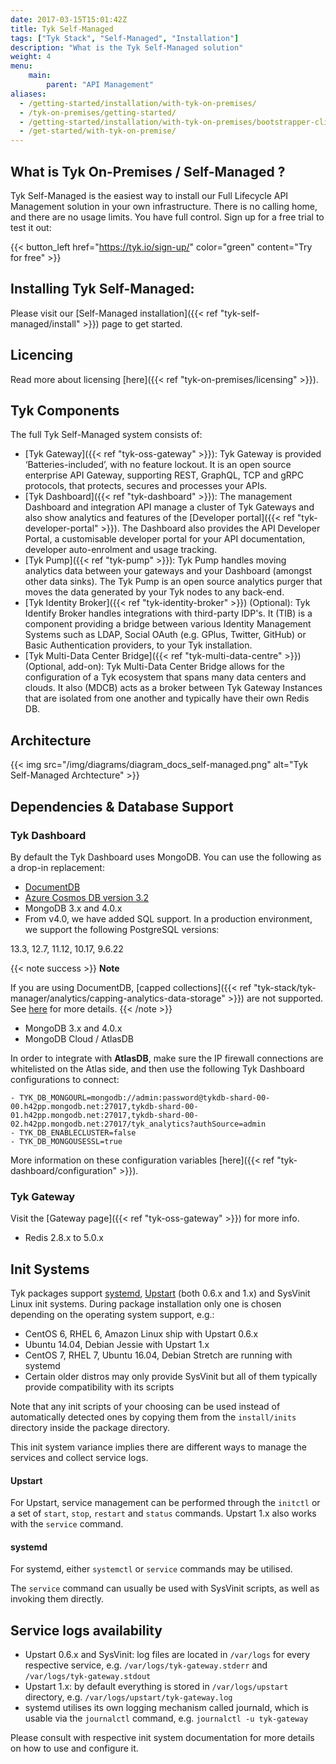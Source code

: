 ```yaml
---
date: 2017-03-15T15:01:42Z
title: Tyk Self-Managed
tags: ["Tyk Stack", "Self-Managed", "Installation"]
description: "What is the Tyk Self-Managed solution"
weight: 4
menu:
    main:
        parent: "API Management"
aliases:
  - /getting-started/installation/with-tyk-on-premises/
  - /tyk-on-premises/getting-started/
  - /getting-started/installation/with-tyk-on-premises/bootstrapper-cli/
  - /get-started/with-tyk-on-premise/
---
```

## What is Tyk On-Premises / Self-Managed ?

Tyk Self-Managed is the easiest way to install our Full Lifecycle API Management solution in your own infrastructure. There is no calling home, and there are no usage limits.  You have full control. Sign up for a free trial to test it out:

{{< button_left href="https://tyk.io/sign-up/" color="green" content="Try for free" >}}


## Installing Tyk Self-Managed:
Please visit our [Self-Managed installation]({{< ref "tyk-self-managed/install" >}}) page to get started.

## Licencing

Read more about licensing [here]({{< ref "tyk-on-premises/licensing" >}}).

## Tyk Components
The full Tyk Self-Managed system consists of:
<!-- todo: oss labels: -->
* [Tyk Gateway]({{< ref "tyk-oss-gateway" >}}):  Tyk Gateway is provided ‘Batteries-included’, with no feature lockout. It is an open source enterprise API Gateway, supporting REST, GraphQL, TCP and gRPC protocols, that protects, secures and processes your APIs.
* [Tyk Dashboard]({{< ref "tyk-dashboard" >}}): The management Dashboard and integration API manage a cluster of Tyk Gateways and also show analytics and features of the [Developer portal]({{< ref "tyk-developer-portal" >}}). The Dashboard also provides the API Developer Portal, a customisable developer portal for your API documentation, developer auto-enrolment and usage tracking.
* [Tyk Pump]({{< ref "tyk-pump" >}}): Tyk Pump handles moving analytics data between your gateways and your Dashboard (amongst other data sinks). The Tyk Pump is an open source analytics purger that moves the data generated by your Tyk nodes to any back-end.
* [Tyk Identity Broker]({{< ref "tyk-identity-broker" >}}) (Optional): Tyk Identify Broker handles integrations with third-party IDP's. It (TIB) is a component providing a bridge between various Identity Management Systems such as LDAP, Social OAuth (e.g. GPlus, Twitter, GitHub) or Basic Authentication providers, to your Tyk installation.
* [Tyk Multi-Data Center Bridge]({{< ref "tyk-multi-data-centre" >}}) (Optional, add-on): Tyk Multi-Data Center Bridge allows for the configuration of a Tyk ecosystem that spans many data centers and clouds. It also (MDCB) acts as a broker between Tyk Gateway Instances that are isolated from one another and typically have their own Redis DB.



## Architecture
{{< img src="/img/diagrams/diagram_docs_self-managed.png" alt="Tyk Self-Managed Archtecture" >}}

## Dependencies & Database Support

### Tyk Dashboard

By default the Tyk Dashboard uses MongoDB. You can use the following as a drop-in replacement:

* [DocumentDB](https://aws.amazon.com/documentdb/)
* [Azure Cosmos DB version 3.2](https://docs.microsoft.com/en-us/azure/cosmos-db/mongodb-feature-support)
* MongoDB 3.x and 4.0.x
* From v4.0, we have added SQL support. In a production environment, we support the following PostgreSQL versions:

13.3, 12.7, 11.12, 10.17, 9.6.22

{{< note success >}}
**Note**  

If you are using DocumentDB, [capped collections]({{< ref "tyk-stack/tyk-manager/analytics/capping-analytics-data-storage" >}}) are not supported. See [here](https://docs.aws.amazon.com/documentdb/latest/developerguide/mongo-apis.html) for more details.
{{< /note >}}



<!-- * [Azure Cosmos DB version 3.2](https://docs.microsoft.com/en-us/azure/cosmos-db/mongodb-feature-support) -->
* MongoDB 3.x and 4.0.x
* MongoDB Cloud / AtlasDB

In order to integrate with **AtlasDB**, make sure the IP firewall connections are whitelisted on the Atlas side, and then use the following Tyk Dashboard configurations to connect:
```
- TYK_DB_MONGOURL=mongodb://admin:password@tykdb-shard-00-00.h42pp.mongodb.net:27017,tykdb-shard-00-01.h42pp.mongodb.net:27017,tykdb-shard-00-02.h42pp.mongodb.net:27017/tyk_analytics?authSource=admin
- TYK_DB_ENABLECLUSTER=false
- TYK_DB_MONGOUSESSL=true
```

More information on these configuration variables [here]({{< ref "tyk-dashboard/configuration" >}}).





### Tyk Gateway

Visit the [Gateway page]({{< ref "tyk-oss-gateway" >}}) for more info.

- Redis 2.8.x to 5.0.x

## Init Systems

Tyk packages support [systemd](https://www.freedesktop.org/wiki/Software/systemd/), [Upstart](http://upstart.ubuntu.com/cookbook/) (both 0.6.x and 1.x) and SysVinit Linux init systems. During package installation only one is chosen depending on the operating system support, e.g.:

*   CentOS 6, RHEL 6, Amazon Linux ship with Upstart 0.6.x
*   Ubuntu 14.04, Debian Jessie with Upstart 1.x
*   CentOS 7, RHEL 7, Ubuntu 16.04, Debian Stretch are running with systemd
*   Certain older distros may only provide SysVinit but all of them typically provide compatibility with its scripts

Note that any init scripts of your choosing can be used instead of automatically detected ones by copying them from the `install/inits` directory inside the package directory.

This init system variance implies there are different ways to manage the services and collect service logs.

#### Upstart
For Upstart, service management can be performed through the `initctl` or a set of `start`, `stop`, `restart` and `status` commands. Upstart 1.x also works with the `service` command.

#### systemd
For systemd, either `systemctl` or `service` commands may be utilised.

The `service` command can usually be used with SysVinit scripts, as well as invoking them directly.

## Service logs availability ##

*   Upstart 0.6.x and SysVinit: log files are located in `/var/logs` for every respective service, e.g. `/var/logs/tyk-gateway.stderr` and `/var/logs/tyk-gateway.stdout`
*   Upstart 1.x: by default everything is stored in `/var/logs/upstart` directory, e.g. `/var/logs/upstart/tyk-gateway.log`
*   systemd utilises its own logging mechanism called journald, which is usable via the `journalctl` command, e.g. `journalctl -u tyk-gateway`


Please consult with respective init system documentation for more details on how to use and configure it.

